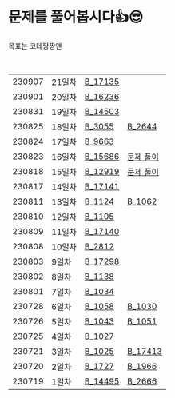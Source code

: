 # 문제를 풀어봅시다👍😎
목표는 코테짱짱맨

<br>
<table>
   <tr>
<td>230907</td><td>21일차</td><td><a href ="/here/B_17135.java" >B_17135</a></td><td></td>
  </tr>
   <tr>
<td>230901</td><td>20일차</td><td><a href ="/here/B_16236.java" >B_16236</a></td><td></td>
  </tr>
  <tr>
<td>230831</td><td>19일차</td><td><a href ="/here/B_14503.java" >B_14503</a></td><td></td>
  </tr>
  <tr>
<td>230825</td><td>18일차</td><td><a href ="/here/B_3055.java" >B_3055</a></td><td><a href ="/here/B_2644.java" >B_2644</a></td>
  </tr>
  <tr>
<td>230824</td><td>17일차</td><td><a href ="/here/B_9663.java" >B_9663</a></td><td></td>
  </tr>
  <tr>
<td>230823</td><td>16일차</td><td><a href ="/here/B_15686.java" >B_15686</a></td><td><a href = "https://nebulaisme.tistory.com/82">문제 풀이</a></td>
  </tr>
<tr>
<td>230818</td><td>15일차</td><td><a href ="/here/B_12919.java" >B_12919</a></td><td><a href = "https://nebulaisme.tistory.com/78">문제 풀이</a></td>
  </tr>
<tr>
<td>230817</td><td>14일차</td><td><a href ="/here/B_17141.java" >B_17141</a></td><td></td>
  </tr>
   <tr>
<td>230811</td><td>13일차</td><td><a href ="/here/B_1124.java" >B_1124</a></td><td><a href ="/here/B_1062.java" >B_1062</a></td>
  </tr>
  <tr>
<td>230810</td><td>12일차</td><td><a href ="/here/B_1105.java" >B_1105</a></td><td></td>
  </tr>
  <tr>
<td>230809</td><td>11일차</td><td><a href ="/here/B_17140.java" >B_17140</a></td><td></td>
  </tr>
<tr>
<td>230808</td><td>10일차</td><td><a href ="/here/B_2812.java" >B_2812</a></td><td></td>
  </tr>
  <tr>
<td>230803</td><td>9일차</td><td><a href ="/here/B_17298.java" >B_17298</a></td><td></td>
  </tr>
  <tr>
<td>230802</td><td>8일차</td><td><a href ="/here/B_1138.java" > B_1138</a></td><td></td>
  </tr>
  <tr>
<td>230801</td><td>7일차</td><td><a href ="/here/B_1034.java" > B_1034</a></td><td></td>
  </tr>
  <tr>
<td>230728</td><td>6일차</td><td><a href ="/here/B_1058.java" > B_1058</a></td><td><a href ="/here/B_1030.java" > B_1030</a></td>
  </tr>
  <tr>
<td>230726</td><td>5일차</td><td><a href ="/here/B_1043_2.java" > B_1043</a></td><td><a href ="/here/B_1051.java" > B_1051</a></td>
  </tr>
  <tr>
<td>230725</td><td>4일차</td><td><a href ="/here/B_1027.java" > B_1027</a></td><td></td>
  </tr><tr>
<td>230721</td><td>3일차</td><td><a href ="/here/B_1025.java" > B_1025</a></td><td> <a href ="/here/B_17413.java" > B_17413 </a> </td>
  </tr><tr>
<td>230720</td><td>2일차</td><td><a href ="/here/B_1727.java" > B_1727 </a></td><td><a href ="/here/B_1966.java" > B_1966</a></td>
  </tr><tr>
<td>230719</td><td>1일차</td><td><a href ="/here/B_14495.java" > B_14495</a></td><td> <a href ="/here/B_2666.java" > B_2666</a></td>
  </tr>
</table>


